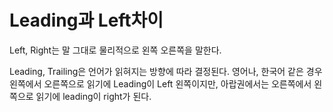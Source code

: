Leading과 Left차이
===
Left, Right는 말 그대로 물리적으로 왼쪽 오른쪽을 말한다.

Leading, Trailing은 언어가 읽혀지는 방향에 따라 결정된다. 영어나, 한국어 같은 경우 왼쪽에서 오른쪽으로 읽기에 Leading이 Left 왼쪽이지만, 아랍권에서는 오른쪽에서 왼쪽으로 읽기에 leading이 right가 된다.